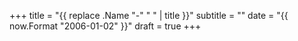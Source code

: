+++
title = "{{ replace .Name "-" " " | title }}"
subtitle = ""
date = "{{ now.Format "2006-01-02" }}"
draft = true
+++

